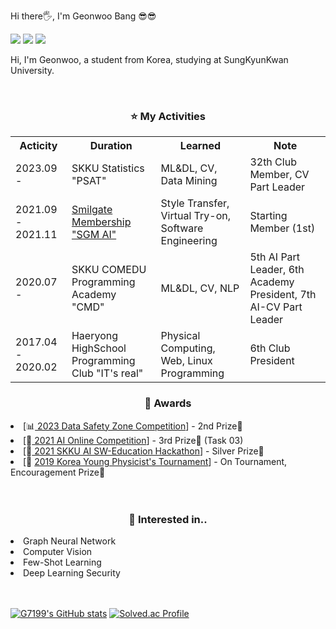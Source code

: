 Hi there🖐, I'm Geonwoo Bang 😎😎

<a href="https://velog.io/@g7199" target="_blank"><img src="https://img.shields.io/badge/Velog-20c997?style=flat-square&logo=Vimeo&logoColor=white"/></a>
<a href="mailto:g7199@naver.com" target="_blank"><img src="https://img.shields.io/badge/Nmail-2efe2e?style=flat-square&logo=Naver&logoColor=white"/></a>
<a href="mailto:qkdrjsdn719@gmail.com" target="_blank"><img src="https://img.shields.io/badge/Gmail-d44638?style=flat-square&logo=Gmail&logoColor=white"/></a>

Hi, I'm Geonwoo, a student from Korea, studying at SungKyunKwan University.

<br>

<div align="center">
<h3> ⭐️ My Activities </h3>
</div>

<div align="center">
	<table>
	<tr>
		<th>Acticity</th><th>Duration</th><th>Learned</th><th>Note</th>
	</tr>
	<tr>
		<td>2023.09 - </td>
		<td>SKKU Statistics "PSAT"</td>
		<td>ML&DL, CV, Data Mining</td>
		<td>32th Club Member, CV Part Leader</td>
	</tr>
	<tr>
		<td>2021.09 - 2021.11</td>
		<td><a href = "https://sgmai.oopy.io/"> Smilgate Membership "SGM AI"</a></td>
		<td>Style Transfer, Virtual Try-on, Software Engineering</td>
		<td>Starting Member (1st) </td>
	</tr>
	<tr>
		<td>2020.07 - </td>
		<td>SKKU COMEDU Programming Academy "CMD"</td>
		<td>ML&DL, CV, NLP</td>
		<td>5th AI Part Leader, 6th Academy President, 7th AI-CV Part Leader</td>
	</tr>
	<tr>
		<td>2017.04 - 2020.02</td>
		<td>Haeryong HighSchool Programming Club "IT's real"</td>
		<td>Physical Computing, Web, Linux Programming</td>
		<td>6th Club President</td>
	</tr>
	</table>
</div>

<div align="center">
<h3> 👑 Awards </h3>
</div>

<li> [📊<a href = "https://dszcontest2023.kr/default.asp"> 2023 Data Safety Zone Competition</a>] - 2nd Prize🥈 </li>
<li>[🤖<a href = "https://github.com/g7199/2021-ai-online-competition-1"> 2021 AI Online Competition</a>] - 3rd Prize🥉 (Task 03) </li>
<li>[🤖<a href = "https://github.com/g7199/FocusMaker"> 2021 SKKU AI SW-Education Hackathon</a>] - Silver Prize🥈 </li>
<li>[📐 <a href = "http://kypt.or.kr">2019 Korea Young Physicist's Tournament</a>] - On Tournament, Encouragement Prize🎁 </li>

<br>
<br>


<div align="center">
<h3> 📝 Interested in.. </h3>
</div>

<li>Graph Neural Network</li>
<li>Computer Vision</li>
<li>Few-Shot Learning</li>
<li>Deep Learning Security</li>

<br>
<br>

[![G7199's GitHub stats](https://github-readme-stats.vercel.app/api?username=g7199&theme=vue&show_icons=true)](https://github.com/g7199/github-readme-stats)
[![Solved.ac Profile](http://mazassumnida.wtf/api/v2/generate_badge?boj=g7199)](https://solved.ac/g7199/)



